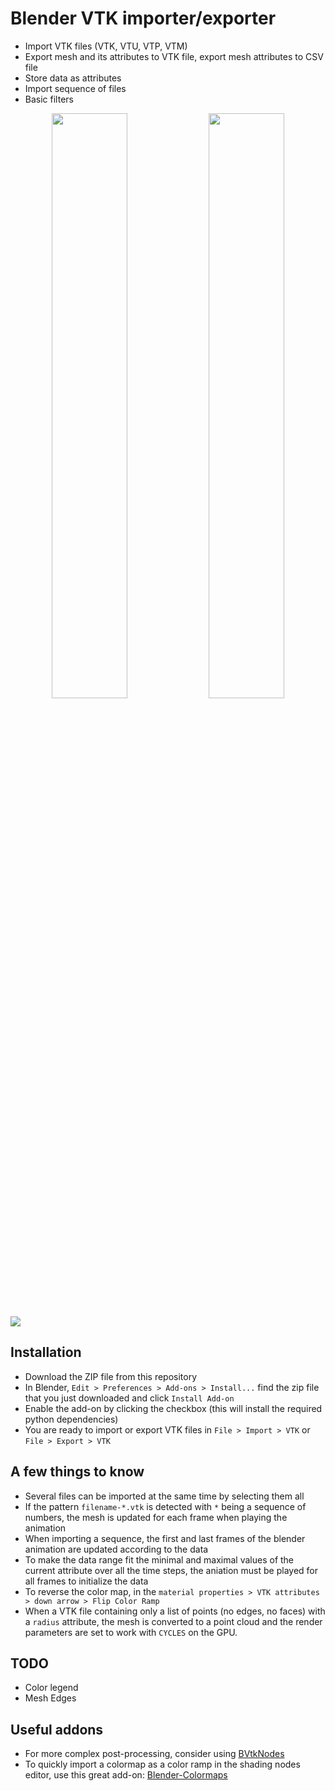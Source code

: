 # Blender VTK importer/exporter

- Import VTK files (VTK, VTU, VTP, VTM)
- Export mesh and its attributes to VTK file, export mesh attributes to CSV file
- Store data as attributes
- Import sequence of files
- Basic filters

<p align="center">
  <img src="images/tpms.gif" width="49%"/>
  <img src="images/material_properties.png" width="49%">
</p>
<img src="images/viridis.png">

## Installation

- Download the ZIP file from this repository
- In Blender, `Edit > Preferences > Add-ons > Install...` find the zip file that you just downloaded and click `Install Add-on`
- Enable the add-on by clicking the checkbox (this will install the required python dependencies)
- You are ready to import or export VTK files in `File > Import > VTK` or `File > Export > VTK`

## A few things to know

- Several files can be imported at the same time by selecting them all
- If the pattern `filename-*.vtk` is detected with `*` being a sequence of numbers, the mesh is updated for each frame when playing the animation
- When importing a sequence, the first and last frames of the blender animation are updated according to the data
- To make the data range fit the minimal and maximal values of the current attribute over all the time steps, the aniation must be played for all frames to initialize the data
- To reverse the color map, in the `material properties > VTK attributes > down arrow > Flip Color Ramp`
- When a VTK file containing only a list of points (no edges, no faces) with a `radius` attribute, the mesh is converted to a point cloud and the render parameters are set to work with `CYCLES` on the GPU.

## TODO

- Color legend
- Mesh Edges

## Useful addons

- For more complex post-processing, consider using [BVtkNodes](https://github.com/tkeskita/BVtkNodes)
- To quickly import a colormap as a color ramp in the shading nodes editor, use this great add-on: [Blender-Colormaps](https://github.com/TheJeran/Blender-Colormaps)
